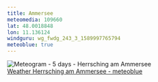 ```yaml
---
title: Ammersee
meteomedia: 109660
lat: 48.0018848
lon: 11.136124
windguru: wg_fwdg_243_3_1589997765794
meteoblue: true
---
```

<img src="//my.meteoblue.com/visimage/meteogram_web?look=KILOMETER_PER_HOUR%2CCELSIUS%2CMILLIMETER&apikey=5838a18e295d&temperature=C&windspeed=kmh&precipitationamount=mm&winddirection=3char&city=Herrsching+am+Ammersee&iso2=de&lat=47.998901&lon=11.176800&asl=551&tz=Europe%2FBerlin&lang=en&sig=828cd14f47d340fa48ece15889180b55" srcset="//my.meteoblue.com/visimage/meteogram_web_hd?look=KILOMETER_PER_HOUR%2CCELSIUS%2CMILLIMETER&apikey=5838a18e295d&temperature=C&windspeed=kmh&precipitationamount=mm&winddirection=3char&city=Herrsching+am+Ammersee&iso2=de&lat=47.998901&lon=11.176800&asl=551&tz=Europe%2FBerlin&lang=en&sig=df56b3285f95259b6d9ddb69185629cc 1.4x" alt="Meteogram - 5 days - Herrsching am Ammersee"><a href="https://www.meteoblue.com/en/weather/week/herrsching-am-ammersee_germany_2905604" target="_blank" style="display: block;">Weather Herrsching am Ammersee - meteoblue</a>
